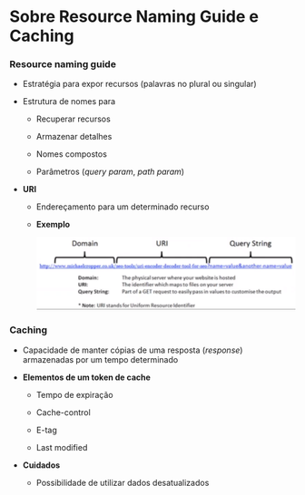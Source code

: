 # Sobre Resource Naming Guide e Caching

### Resource naming guide

* Estratégia para expor recursos (palavras no plural ou singular)

* Estrutura de nomes para

  * Recuperar recursos

  * Armazenar detalhes

  * Nomes compostos

  * Parâmetros (*query param*, *path param*)

* **URI**

  * Endereçamento para um determinado recurso

  * **Exemplo**

    ![](./assets/exemplo-resource-naming-guide.png)

### Caching

* Capacidade de manter cópias de uma resposta (*response*) armazenadas por um tempo determinado

* **Elementos de um token de cache**

  * Tempo de expiração

  * Cache-control

  * E-tag

  * Last modified

* **Cuidados**

  * Possibilidade de utilizar dados desatualizados